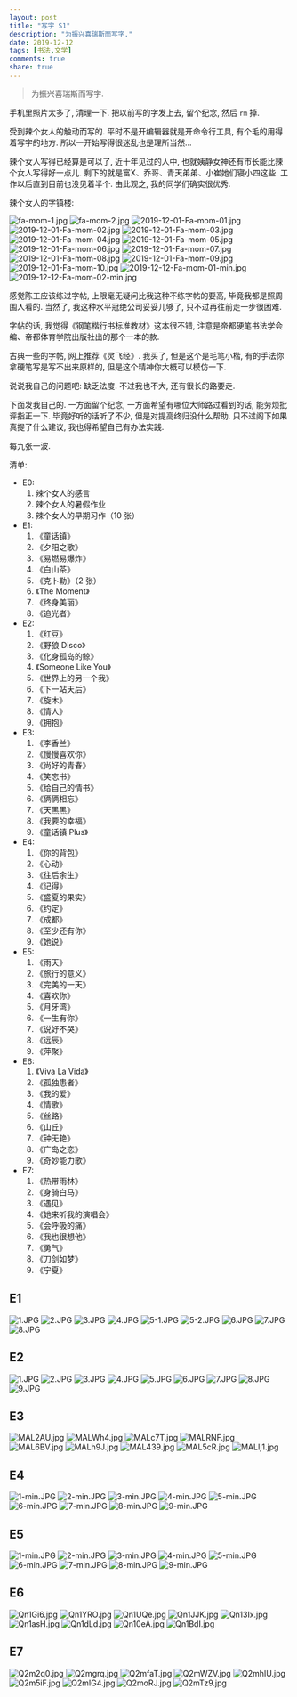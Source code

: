 ```yaml
---
layout: post
title: "写字 S1"
description: "为振兴喜瑞斯而写字."
date: 2019-12-12
tags: [书法,文学]
comments: true
share: true
---
```


> 为振兴喜瑞斯而写字.

手机里照片太多了, 清理一下. 把以前写的字发上去, 留个纪念, 然后 `rm` 掉.

受到辣个女人的触动而写的. 平时不是开编辑器就是开命令行工具, 有个毛的用得着写字的地方. 所以一开始写得很迷乱也是理所当然...

辣个女人写得已经算是可以了, 近十年见过的人中, 也就姨静女神还有市长能比辣个女人写得好一点儿. 剩下的就是富X、乔哥、青天弟弟、小崔她们寝小四这些. 工作以后直到目前也没见着半个. 由此观之, 我的同学们确实很优秀.

辣个女人的字镇楼:

![fa-mom-1.jpg](https://i.loli.net/2019/11/07/Un7Ofm8qg1uciwl.jpg)
![fa-mom-2.jpg](https://i.loli.net/2019/11/07/TEdfKOVxgP6RaoU.jpg)
![2019-12-01-Fa-mom-01.jpg](https://i.loli.net/2019/12/01/eZDOPkxjniwJ3pI.jpg)
![2019-12-01-Fa-mom-02.jpg](https://i.loli.net/2019/12/01/n75RtCNP8SzJbVv.jpg)
![2019-12-01-Fa-mom-03.jpg](https://i.loli.net/2019/12/01/DXI2EZiz5nmJeYB.jpg)
![2019-12-01-Fa-mom-04.jpg](https://i.loli.net/2019/12/01/jGUwVg4cTmisrW7.jpg)
![2019-12-01-Fa-mom-05.jpg](https://i.loli.net/2019/12/01/eK7xlqUgWNrjzpb.jpg)
![2019-12-01-Fa-mom-06.jpg](https://i.loli.net/2019/12/01/sqSla4At1y6kzbE.jpg)
![2019-12-01-Fa-mom-07.jpg](https://i.loli.net/2019/12/01/TjU14FfrPXHeyxO.jpg)
![2019-12-01-Fa-mom-08.jpg](https://i.loli.net/2019/12/01/l2K1XUCjDsfRgQy.jpg)
![2019-12-01-Fa-mom-09.jpg](https://i.loli.net/2019/12/01/zQVBInbkcAuo7ji.jpg)
![2019-12-01-Fa-mom-10.jpg](https://i.loli.net/2019/12/01/6uwU4DOqWpQnGTM.jpg)
![2019-12-12-Fa-mom-01-min.jpg](https://i.loli.net/2019/12/12/rgy6cjS89BnEfmR.jpg)
![2019-12-12-Fa-mom-02-min.jpg](https://i.loli.net/2019/12/12/oLZGEMzY3pht4s8.jpg)

感觉陈工应该练过字帖, 上限毫无疑问比我这种不练字帖的要高, 毕竟我都是照周围人看的. 当然了, 我这种水平冠绝公司妥妥儿够了, 只不过再往前走一步很困难.

字帖的话, 我觉得《钢笔楷行书标准教材》这本很不错, 注意是帝都硬笔书法学会编、帝都体育学院出版社出的那个一本的款.

古典一些的字帖, 网上推荐《灵飞经》. 我买了, 但是这个是毛笔小楷, 有的手法你拿硬笔写是写不出来原样的, 但是这个精神你大概可以模仿一下.

说说我自己的问题吧: 缺乏法度. 不过我也不大, 还有很长的路要走.

下面发我自己的. 一方面留个纪念, 一方面希望有哪位大师路过看到的话, 能劳烦批评指正一下. 毕竟好听的话听了不少, 但是对提高终归没什么帮助. 只不过阁下如果真提了什么建议, 我也得希望自己有办法实践.

每九张一波.

清单:
* E0:
  1. 辣个女人的感言
  2. 辣个女人的暑假作业
  3. 辣个女人的早期习作（10 张）
* E1:
  1. 《童话镇》
  2. 《夕阳之歌》
  3. 《易燃易爆炸》
  4. 《白山茶》
  5. 《克卜勒》（2 张）
  6. 《The Moment》
  7. 《终身美丽》
  8. 《追光者》
* E2:
  1. 《红豆》
  2. 《野狼 Disco》
  3. 《化身孤岛的鲸》
  4. 《Someone Like You》
  5. 《世界上的另一个我》
  6. 《下一站天后》
  7. 《旋木》
  8. 《情人》
  9. 《拥抱》
* E3:
  1. 《李香兰》
  2. 《慢慢喜欢你》
  3. 《尚好的青春》
  4. 《笑忘书》
  5. 《给自己的情书》
  6. 《俩俩相忘》
  7. 《天黑黑》
  8. 《我要的幸福》
  9. 《童话镇 Plus》
* E4:
  1. 《你的背包》
  2. 《心动》
  3. 《往后余生》
  4. 《记得》
  5. 《盛夏的果实》
  6. 《约定》
  7. 《成都》
  8. 《至少还有你》
  9. 《她说》
* E5:
  1. 《雨天》
  2. 《旅行的意义》
  3. 《完美的一天》
  4. 《喜欢你》
  5. 《月牙湾》
  6. 《一生有你》
  7. 《说好不哭》
  8. 《远辰》
  9. 《萍聚》
* E6:
  1. 《Viva La Vida》
  2. 《孤独患者》
  3. 《我的爱》
  4. 《情歌》
  5. 《丝路》
  6. 《山丘》
  7. 《钟无艳》
  8. 《广岛之恋》
  9. 《奇妙能力歌》
* E7:
  1. 《热带雨林》
  2. 《身骑白马》
  3. 《遇见》
  4. 《她来听我的演唱会》
  5. 《会呼吸的痛》
  6. 《我也很想他》
  7. 《勇气》
  8. 《刀剑如梦》
  9. 《宁夏》

## E1

![1.JPG](https://i.loli.net/2019/11/07/QsgAExpLt5YIhXe.jpg)
![2.JPG](https://i.loli.net/2019/11/07/4wf5ulV8WBMdqPs.jpg)
![3.JPG](https://i.loli.net/2019/11/07/DYgKc4yEdwbTOA8.jpg)
![4.JPG](https://i.loli.net/2019/11/07/aST8L7vY3z1KPDW.jpg)
![5-1.JPG](https://i.loli.net/2019/11/07/CjdIUH64qbcPGWT.jpg)
![5-2.JPG](https://i.loli.net/2019/11/07/62Tqhw7KsOFI3nt.jpg)
![6.JPG](https://i.loli.net/2019/11/07/QJScoh4ULF9WHr5.jpg)
![7.JPG](https://i.loli.net/2019/11/07/scOWyIjSDiAtMTV.jpg)
![8.JPG](https://i.loli.net/2019/11/07/CEGcS8maMbRhstz.jpg)

## E2

![1.JPG](https://i.loli.net/2019/11/07/gTjKprWXHE7AOn9.jpg)
![2.JPG](https://i.loli.net/2019/11/07/2tVguPsFaDQzcSy.jpg)
![3.JPG](https://i.loli.net/2019/11/07/wEIPn4pKkyYqD5l.jpg)
![4.JPG](https://i.loli.net/2019/11/07/tHeICYVUSTQXia1.jpg)
![5.JPG](https://i.loli.net/2019/11/07/sgLZo2kCf6OmeK1.jpg)
![6.JPG](https://i.loli.net/2019/11/07/cbOgxuvBYUJiwCp.jpg)
![7.JPG](https://i.loli.net/2019/11/07/I1KbTDJiSjz2kgX.jpg)
![8.JPG](https://i.loli.net/2019/11/07/P7ryNpqaLXTF1AI.jpg)
![9.JPG](https://i.loli.net/2019/11/07/RMoTFebYUhr58Vl.jpg)

## E3

![MAL2AU.jpg](https://s2.ax1x.com/2019/11/07/MAL2AU.jpg)
![MALWh4.jpg](https://s2.ax1x.com/2019/11/07/MALWh4.jpg)
![MALc7T.jpg](https://s2.ax1x.com/2019/11/07/MALc7T.jpg)
![MALRNF.jpg](https://s2.ax1x.com/2019/11/07/MALRNF.jpg)
![MAL6BV.jpg](https://s2.ax1x.com/2019/11/07/MAL6BV.jpg)
![MALh9J.jpg](https://s2.ax1x.com/2019/11/07/MALh9J.jpg)
![MAL439.jpg](https://s2.ax1x.com/2019/11/07/MAL439.jpg)
![MAL5cR.jpg](https://s2.ax1x.com/2019/11/07/MAL5cR.jpg)
![MALIj1.jpg](https://s2.ax1x.com/2019/11/07/MALIj1.jpg)

## E4

![1-min.JPG](https://i.loli.net/2019/11/16/znTiNWPsH5mAEh4.jpg)
![2-min.JPG](https://i.loli.net/2019/11/16/ET1I3QoRvrAkM8J.jpg)
![3-min.JPG](https://i.loli.net/2019/11/16/Tt5zW8V7lMpQ6eK.jpg)
![4-min.JPG](https://i.loli.net/2019/11/16/mD1iBAhT6CalPXY.jpg)
![5-min.JPG](https://i.loli.net/2019/11/16/nHSKVXiWMGPN5gr.jpg)
![6-min.JPG](https://i.loli.net/2019/11/16/NDgTFba8qQroRfz.jpg)
![7-min.JPG](https://i.loli.net/2019/11/16/lSA8BWadC1OLmhR.jpg)
![8-min.JPG](https://i.loli.net/2019/11/16/i7aC3xecApPOuTy.jpg)
![9-min.JPG](https://i.loli.net/2019/11/16/kAVSuHBe8KPyr7a.jpg)

## E5

![1-min.JPG](https://i.loli.net/2019/11/20/RjNFPbS7m9VCDBw.jpg)
![2-min.JPG](https://i.loli.net/2019/11/20/JAR4TNcSFOjVert.jpg)
![3-min.JPG](https://i.loli.net/2019/11/20/C7JwbGPU21TAH4g.jpg)
![4-min.JPG](https://i.loli.net/2019/11/20/1dBQGLphIrVgyla.jpg)
![5-min.JPG](https://i.loli.net/2019/11/20/tuxfZAlrhnHVXTb.jpg)
![6-min.JPG](https://i.loli.net/2019/11/20/lMLZUR4bt5i2B6k.jpg)
![7-min.JPG](https://i.loli.net/2019/11/20/BNCZwKu4TD6UJsV.jpg)
![8-min.JPG](https://i.loli.net/2019/11/20/d3Bn1rDXctifgkT.jpg)
![9-min.JPG](https://i.loli.net/2019/11/20/DQMK2qzB81Ufuy7.jpg)

## E6

![Qn1Gi6.jpg](https://s2.ax1x.com/2019/12/02/Qn1Gi6.jpg)
![Qn1YRO.jpg](https://s2.ax1x.com/2019/12/02/Qn1YRO.jpg)
![Qn1UQe.jpg](https://s2.ax1x.com/2019/12/02/Qn1UQe.jpg)
![Qn1JJK.jpg](https://s2.ax1x.com/2019/12/02/Qn1JJK.jpg)
![Qn13Ix.jpg](https://s2.ax1x.com/2019/12/02/Qn13Ix.jpg)
![Qn1asH.jpg](https://s2.ax1x.com/2019/12/02/Qn1asH.jpg)
![Qn1dLd.jpg](https://s2.ax1x.com/2019/12/02/Qn1dLd.jpg)
![Qn10eA.jpg](https://s2.ax1x.com/2019/12/02/Qn10eA.jpg)
![Qn1BdI.jpg](https://s2.ax1x.com/2019/12/02/Qn1BdI.jpg)

## E7

![Q2m2q0.jpg](https://s2.ax1x.com/2019/12/13/Q2m2q0.jpg)
![Q2mgrq.jpg](https://s2.ax1x.com/2019/12/13/Q2mgrq.jpg)
![Q2mfaT.jpg](https://s2.ax1x.com/2019/12/13/Q2mfaT.jpg)
![Q2mWZV.jpg](https://s2.ax1x.com/2019/12/13/Q2mWZV.jpg)
![Q2mhIU.jpg](https://s2.ax1x.com/2019/12/13/Q2mhIU.jpg)
![Q2m5iF.jpg](https://s2.ax1x.com/2019/12/13/Q2m5iF.jpg)
![Q2mIG4.jpg](https://s2.ax1x.com/2019/12/13/Q2mIG4.jpg)
![Q2moRJ.jpg](https://s2.ax1x.com/2019/12/13/Q2moRJ.jpg)
![Q2mTz9.jpg](https://s2.ax1x.com/2019/12/13/Q2mTz9.jpg)